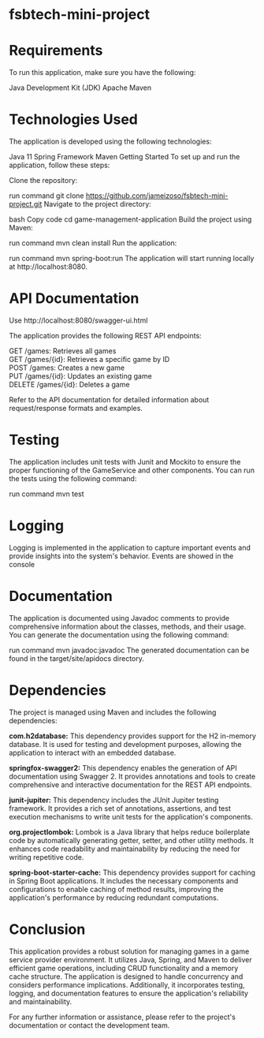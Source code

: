 # fsbtech-mini-project

# Requirements
To run this application, make sure you have the following:

Java Development Kit (JDK)
Apache Maven

# Technologies Used
The application is developed using the following technologies:

Java 11
Spring Framework
Maven
Getting Started
To set up and run the application, follow these steps:

Clone the repository:

run command
git clone https://github.com/jameizoso/fsbtech-mini-project.git
Navigate to the project directory:

bash
Copy code
cd game-management-application
Build the project using Maven:

run command
mvn clean install
Run the application:

run command
mvn spring-boot:run
The application will start running locally at http://localhost:8080.

#  API Documentation

Use http://localhost:8080/swagger-ui.html 

The application provides the following REST API endpoints: 

GET /games: Retrieves all games  
GET /games/{id}: Retrieves a specific game by ID  
POST /games: Creates a new game  
PUT /games/{id}: Updates an existing game  
DELETE /games/{id}: Deletes a game  


Refer to the API documentation for detailed information about request/response formats and examples.

#  Testing
The application includes unit tests with Junit and Mockito to ensure the proper functioning of the GameService and other components. You can run the tests using the following command:

run command
mvn test

# Logging
Logging is implemented in the application to capture important events and provide insights into the system's behavior. Events are showed in the console

# Documentation
The application is documented using Javadoc comments to provide comprehensive information about the classes, methods, and their usage. You can generate the documentation using the following command:

run command
mvn javadoc:javadoc
The generated documentation can be found in the target/site/apidocs directory.

# Dependencies
The project is managed using Maven and includes the following dependencies:

**com.h2database:** This dependency provides support for the H2 in-memory database. It is used for testing and development purposes, allowing the application to interact with an embedded database.

**springfox-swagger2:** This dependency enables the generation of API documentation using Swagger 2. It provides annotations and tools to create comprehensive and interactive documentation for the REST API endpoints.

**junit-jupiter:** This dependency includes the JUnit Jupiter testing framework. It provides a rich set of annotations, assertions, and test execution mechanisms to write unit tests for the application's components.

**org.projectlombok:** Lombok is a Java library that helps reduce boilerplate code by automatically generating getter, setter, and other utility methods. It enhances code readability and maintainability by reducing the need for writing repetitive code.

**spring-boot-starter-cache:** This dependency provides support for caching in Spring Boot applications. It includes the necessary components and configurations to enable caching of method results, improving the application's performance by reducing redundant computations.

# Conclusion
This application provides a robust solution for managing games in a game service provider environment. It utilizes Java, Spring, and Maven to deliver efficient game operations, including CRUD functionality and a memory cache structure. The application is designed to handle concurrency and considers performance implications. Additionally, it incorporates testing, logging, and documentation features to ensure the application's reliability and maintainability.

For any further information or assistance, please refer to the project's documentation or contact the development team.

